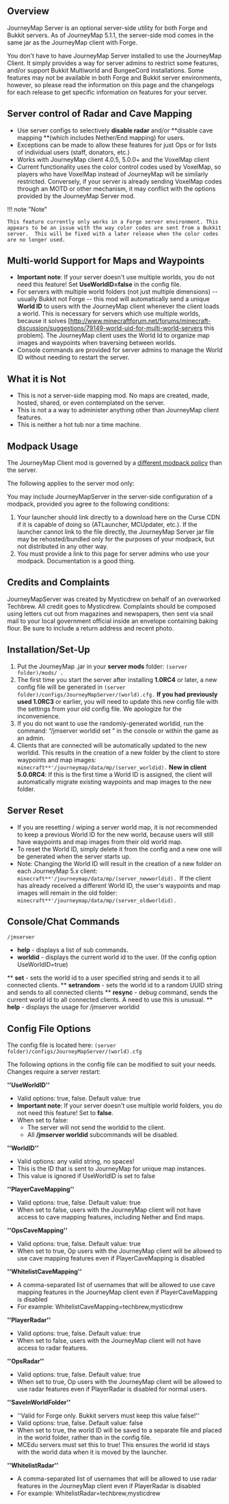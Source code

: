 ## **Overview**

JourneyMap Server is an optional server-side utility for both Forge and Bukkit servers. As of JourneyMap 5.1.1, the server-side mod comes in the same jar as the JourneyMap client with Forge.  

You don't have to have JourneyMap Server installed to use the JourneyMap Client. It simply provides a way for server admins to restrict some features, and/or support Bukkit Multiworld and BungeeCord installations. Some features may not be available in both Forge and Bukkit server environments, however, so please read the information on this page and the changelogs for each release to get specific information on features for your server.

## **Server control of Radar and Cave Mapping**

- Use server configs to selectively **disable radar** and/or **disable cave mapping **(which includes Nether/End mapping) for users.
- Exceptions can be made to allow these features for just Ops or for lists of individual users (staff, donators, etc.)
- Works with JourneyMap client 4.0.5, 5.0.0+ and the VoxelMap client
- Current functionality uses the color control codes used by VoxelMap, so players who have VoxelMap instead of JourneyMap will be similarly restricted. Conversely, if your server is already sending VoxelMap codes through an MOTD or other mechanism, it may conflict with the options provided by the JourneyMap Server mod.

!!! note "Note"

    This feature currently only works in a Forge server environment. This appears to be an issue with the way color codes are sent from a Bukkit server.  This will be fixed with a later release when the color codes are no longer used.

## **Multi-world Support for Maps and Waypoints**

- **Important note**: If your server doesn't use multiple worlds, you do not need this feature!  Set **UseWorldID=false** in the config file.
- For servers with multiple world folders (not just multiple dimensions) -- usually Bukkit not Forge -- this mod will automatically send a unique **World ID** to users with the JourneyMap client whenever the client loads a world.  This is necessary for servers which use multiple worlds, because it solves [http://www.minecraftforum.net/forums/minecraft-discussion/suggestions/79149-world-uid-for-multi-world-servers this problem]. The JourneyMap client uses the World Id to organize map images and waypoints when traversing between worlds.
- Console commands are provided for server admins to manage the World ID without needing to restart the server.

## **What it is Not**

* This is not a server-side mapping mod.  No maps are created, made, hosted, shared, or even contemplated on the server.
* This is not a a way to administer anything other than JourneyMap client features.
* This is neither a hot tub nor a time machine.

## **Modpack Usage**

The JourneyMap Client mod is governed by a [different modpack policy](../About/licensing.md) than the server.  

The following applies to the server mod only:

You may include JourneyMapServer in the server-side configuration of a modpack, provided you agree to the following conditions:

1. Your launcher should link directly to a download here on the Curse CDN if it is capable of doing so (ATLauncher, MCUpdater, etc.).  If the launcher cannot link to the file directly, the JourneyMap Server jar file may be rehosted/bundled only for the purposes of your modpack, but not distributed in any other way.
2. You must provide a link to this page for server admins who use your modpack.  Documentation is a good thing.

## **Credits and Complaints**

JourneyMapServer was created by Mysticdrew on behalf of an overworked Techbrew.  All credit goes to Mysticdrew. Complaints should be composed using letters cut out from magazines and newspapers, then sent via snail mail to your local government official inside an envelope containing baking flour.  Be sure to include a return address and recent photo.

## **Installation/Set-Up**

1. Put the JourneyMap .jar in your **server mods** folder: ```(server folder)/mods/ . ```
2. The first time you start the server after installing **1.0RC4** or later, a new config file will be generated in ```(server folder)/configs/JourneyMapServer/(world).cfg.```  **If you had previously used 1.0RC3** or earlier, you will need to update this new config file with the settings from your old config file.  We apologize for the inconvenience.
3. If you do not want to use the randomly-generated worldid, run the command: “/jmserver worldid set <name>” in the console or within the game as an admin.
4. Clients that are connected will be automatically updated to the new worldid.  This results in the creation of a new folder by the client to store waypoints and map images: ```minecraft**'/journeymap/data/mp/(server_worldid).```  **New in client 5.0.0RC4**:  If this is the first time a World ID is assigned, the client will automatically migrate existing waypoints and map images to the new folder.

## **Server Reset**

- If you are resetting / wiping a server world map, it is not recommended to keep a previous World ID for the new world, because users will still have waypoints and map images from their old world map.
- To reset the World ID, simply delete it from the config and a new one will be generated when the server starts up.
- Note: Changing the World ID will result in the creation of a new folder on each JourneyMap 5.x client:  ```minecraft**'/journeymap/data/mp/(server_newworldid). ```If the client has already received a different World ID, the user's waypoints and map images will remain in the old folder: ```minecraft**'/journeymap/data/mp/(server_oldworldid).```

## **Console/Chat Commands**

``/jmserver``

* **help** - displays a list of sub commands.
* **worldid** - displays the current world id to the user. (If the config option UseWorldID=true)

** **set** <name> - sets the world id to a user specified string and sends it to all connected clients.
** **setrandom** - sets the world id to a random UUID string and sends to all connected clients
** **resync** - debug command, sends the current world id to all connected clients.  A need to use this is unusual.
** **help** - displays the usage for /jmserver worldid

## **Config File Options**

The config file is located here: ```(server folder)/configs/JourneyMapServer/(world).cfg```

The following options in the config file can be modified to suit your needs. Changes require a server restart:

**''UseWorldID''**

- Valid options: true, false. Default value: true
- **Important note**: If your server doesn't use multiple world folders, you do not need this feature!  Set to **false**.
- When set to false:
    - The server will not send the worldid to the client.
    - All **/jmserver worldid** subcommands will be disabled.

**''WorldID''**

- Valid options: any valid string, no spaces!
- This is the ID that is sent to JourneyMap for unique map instances.
- This value is ignored if UseWorldID is set to false

**''PlayerCaveMapping''**

- Valid options: true, false. Default value: true
- When set to false, users with the JourneyMap client will not have access to cave mapping features, including Nether and End maps.

**''OpsCaveMapping''**

- Valid options: true, false. Default value: true
- When set to true, Op users with the JourneyMap client will be allowed to use cave mapping features even if PlayerCaveMapping is disabled

**''WhitelistCaveMapping''**

- A comma-separated list of usernames that will be allowed to use cave mapping features in the JourneyMap client even if PlayerCaveMapping is disabled
- For example: WhitelistCaveMapping=techbrew,mysticdrew

**''PlayerRadar''**

- Valid options: true, false. Default value: true
- When set to false, users with the JourneyMap client will not have access to radar features.

**''OpsRadar''**

- Valid options: true, false. Default value: true
- When set to true, Op users with the JourneyMap client will be allowed to use radar features even if PlayerRadar is disabled for normal users.

**''SaveInWorldFolder''**

- ''Valid for Forge only. Bukkit servers must keep this value false!''
- Valid options: true, false. Default value: false
- When set to true, the world ID will be saved to a separate file and placed in the world folder, rather than in the config file.
- MCEdu servers must set this to true!  This ensures the world id stays with the world data when it is moved by the launcher.

**''WhitelistRadar''**

- A comma-separated list of usernames that will be allowed to use radar features in the JourneyMap client even if PlayerRadar is disabled
- For example: WhitelistRadar=techbrew,mysticdrew
